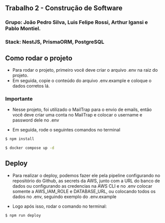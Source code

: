 ## Trabalho 2 - Construção de Software

### Grupo: João Pedro Silva, Luis Felipe Rossi, Arthur Igansi e Pablo Montiel.
### Stack: NestJS, PrismaORM, PostgreSQL

## Como rodar o projeto

- Para rodar o projeto, primeiro você deve criar o arquivo .env na raiz do projeto.
- Em seguida, copie o conteúdo do arquivo .env.example e coloque o dados corretos lá.

### Importante
- Nesse projeto, foi utilizado o MailTrap para o envio de emails, então você deve criar uma conta no MailTrap e colocar o username e password dele no .env

- Em seguida, rode o seguintes comandos no terminal
```bash
$ npm install

$ docker compose up -d
```

## Deploy

- Para realizar o deploy, podemos fazer ele pela pipeline configurando no repositório do Github, as secrets da AWS, junto com a URL do banco de dados
ou configurando as credencias na AWS CLI e no .env colocar somente a AWS_IAM_ROLE e DATABASE_URL, ou colocando todos os dados no .env, seguindo exemplo do .env.example

- Logo após isso, rodar o comando no terminal:
```bash
$ npm run deploy
```